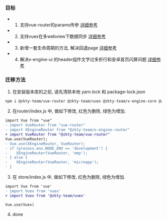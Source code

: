 ### 目标
- 1. 支持vue-router的params传参 [详细参考](./docs/devProcess/微应用开发流程.md#vue-router)
- 2. 支持vuex在多webview下数据同步 [详细参考](./docs/devProcess/微应用开发流程.md#vuex)
- 3. 新增一套生命周期的方法, 解决回退page [详细参考](./docs/devProcess/微应用开发流程.md#x-engine-lifecycle)
- 4. 解决x-engine-ui 的header组件文字过多折行和安卓首页闪屏问题 [详细参考](./docs/devProcess/公共组件.md#Header)

### 迁移方法

1. 在安装版本库的之前, 请先清除本地 yarn.lock 和 package-lock.json


```bash
npm i @zkty-team/vue-router @zkty-team/vuex @zkty-team/x-engine-core @zkty-team/x-engine-lifecycle @zkty-team/x-engine-ui
```

2. 在router/index.js 中, 做如下修改, 红色为删除, 绿色为增加.

```diff
import Vue from "vue"
- import VueRouter from "vue-router"
- import XEngineRouter from "@zkty-team/x-engine-router"
+ import VueRouter from "@zkty-team/vue-router"
Vue.use(VueRouter);
- Vue.use(XEngineRouter, VueRouter);
- if (process.env.NODE_ENV == 'development') {
-    XEngineRouter(VueRouter, 'omp');
- } else {
-    XEngineRouter(VueRouter, 'microapp');
- }

```

3. 在 store/index.js 中, 做如下修改, 红色为删除, 绿色为增加.

```diff
import Vue from 'vue'
- import Vuex from 'vuex'
+ import Vuex from '@zkty-team/vuex'

Vue.use(Vuex)
```

4. done